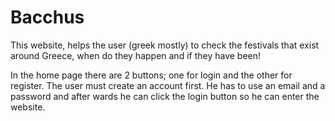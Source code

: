 # Bacchus

This website, helps the user (greek mostly) to check the festivals that exist around Greece, when do they happen and if they have been!

In the home page there are 2 buttons; one for login and the other for register. The user must create an account first. He has to use an email and a password and after wards he can click the login button so he can enter the website.


